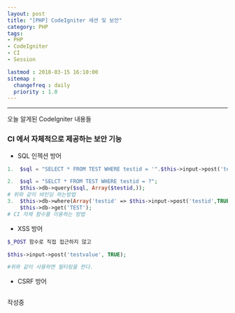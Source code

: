 ```yaml
---
layout: post
title: "[PHP] CodeIgniter 세션 및 보안"
category: PHP
tags:
- PHP
- CodeIgniter
- CI
- Session

lastmod : 2018-03-15 16:10:00
sitemap :
  changefreq : daily
  priority : 1.0
---
```


***
오늘 알게된 CodeIgniter 내용들
<!--미리보기-->
### CI 에서 자체적으로 제공하는 보안 기능

* SQL 인젝션 방어

```PHP
1.  $sql = "SELECT * FROM TEST WHERE testid = '".$this->input->post('testid',TRUE)."'";

2.  $sql = "SELCT * FROM TEST WHERE testid = ?";
    $this->db->query($sql, Array($testid,));
# 위와 같이 바인딩 하는방법
3.  $this->db->where(Array('testid' => $this->input->post('testid',TRUE)));
    $this->db->get('TEST');
# CI 자체 함수를 이용하는 방법
```

* XSS 방어

```PHP
$_POST 함수로 직접 접근하지 않고

$this->input->post('testvalue', TRUE);

#위와 같이 사용하면 필터링을 한다.
```

* CSRF 방어

```PHP

```

작성중




